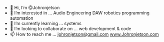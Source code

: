 - 👋 Hi, I’m @Johronjetson
- 👀 I’m interested in ...
Audio Engineering 
DAW
robotics 
programming
automation 
- 🌱 I’m currently learning ... systems 
- 💞️ I’m looking to collaborate on ... web development & code
- 📫 How to reach me ... 
johronjetson@gmail.com
 www.Johronjetson.com 
<!---
Johronjetson/Johronjetson is a ✨ special ✨ repository because its `README.md` (this file) appears on your GitHub profile.
You can click the Preview link to take a look at your changes.
--->
